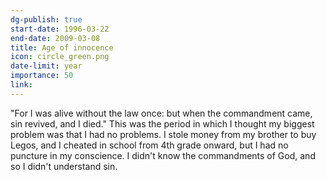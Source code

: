 ```yaml
---
dg-publish: true
start-date: 1996-03-22
end-date: 2009-03-08
title: Age of innocence
icon: circle_green.png
date-limit: year
importance: 50
link: 
---
```


"For I was alive without the law once: but when the commandment came, sin revived, and I died." This was the period in which I thought my biggest problem was that I had no problems. I stole money from my brother to buy Legos, and I cheated in school from 4th grade onward, but I had no puncture in my conscience. I didn't know the commandments of God, and so I didn't understand sin.